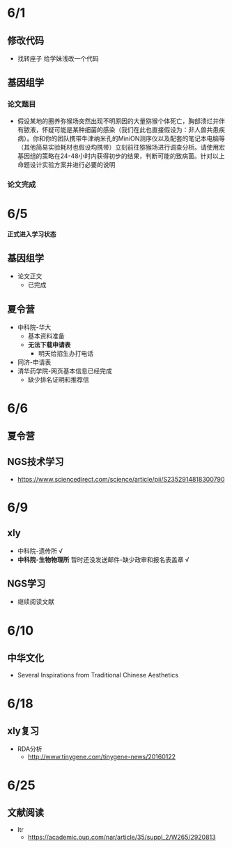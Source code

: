 # 6/1
## 修改代码
+ 找转座子 给学妹浅改一个代码
## 基因组学
### 论文题目
+ 假设某地的圈养弥猴场突然出现不明原因的大量猕猴个体死亡，胸部溃烂并伴有脓液，怀疑可能是某种细菌的感染（我们在此也直接假设为：非人兽共患疾病）。你和你的团队携带牛津纳米孔的MiniON测序仪以及配套的笔记本电脑等（其他简易实验耗材也假设均携带）立刻前往猕猴场进行调查分析。请使用宏基因组的策略在24-48小时内获得初步的结果，判断可能的致病菌。针对以上命题设计实验方案并进行必要的说明

### 论文完成

# 6/5
**正式进入学习状态**
## 基因组学
+ 论文正文
  + 已完成
## 夏令营
+ 中科院-华大
  + 基本资料准备
  + **无法下载申请表**
    + 明天给招生办打电话
+ 同济-申请表
+ 清华药学院-网页基本信息已经完成
  + 缺少排名证明和推荐信

# 6/6
## 夏令营
## NGS技术学习
+ https://www.sciencedirect.com/science/article/pii/S2352914818300790

# 6/9
## xly
+ 中科院-遗传所 √
+ **中科院**-**生物物理所** 暂时还没发送邮件-缺少政审和报名表盖章 √

## NGS学习
+ 继续阅读文献


# 6/10
## 中华文化
+ Several Inspirations from Traditional Chinese Aesthetics

# 6/18
## xly复习
+ RDA分析
  + http://www.tinygene.com/tinygene-news/20160122  



# 6/25
## 文献阅读
+ ltr
  + https://academic.oup.com/nar/article/35/suppl_2/W265/2920813